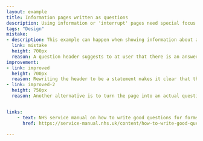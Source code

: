 ```yaml
---
layout: example
title: Information pages written as questions
description: Using information or 'interrupt' pages need special focus to not confuse users.
tags: "Design"
mistake:
- description: This example can happen when showing information about a user that they need to check.
  link: mistake
  height: 700px
  reason: A question header suggests to at user that there is an answer that is needed. This is a version of frequenty askes questions (FAQs) which may be used on website but are not recommended in digital forms as they mix questions with guidance.
improvement:
- link: improved
  height: 700px
  reason: Rewriting the header to be a statement makes it clear that the user does not have to answer anything (this is usually done in GOV.UK style with '-ing', also called a gerund). Another option is to a proper complex question.
- link: improved-2
  height: 750px
  reason: Another alternative is to turn the page into an actual question (or even several questions).


links:
    - text: NHS service manual on how to write good questions for forms
      href: https://service-manual.nhs.uk/content/how-to-write-good-questions-for-forms

---
```


